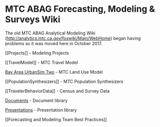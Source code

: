 # MTC ABAG Forecasting, Modeling & Surveys Wiki

The old MTC ABAG Analytical Modeling Wiki (http://analytics.mtc.ca.gov/foswiki/Main/WebHome) began having problems so it was moved here in October 2017.

[[Projects]] - Modeling Projects

[[TravelModel]] - MTC Travel Model

[Bay Area UrbanSim Two](http://bayareametro.github.io/baus_docs/) - MTC Land Use Model

[[PopulationSynthesizers]] - MTC Population Synthesizers

[[TravelerBehaviorData]] - Census and Survey Data

[Documents](https://mtcdrive.box.com/v/modeling-foswiki-doc-archive) - Document library

[Presentations](https://mtcdrive.box.com/v/modeling-foswiki-pres-archive) - Presentation library

[[Forecasting and Modeling Team Best Practices]]